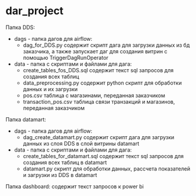 # dar_project
Папка DDS:
- dags - папка дагов для airflow:
  - dag_for_DDS.py содержит скрипт дага для загрузки данных из бд заказчика, а также запускает даг для создания витрин с помощью TriggerDagRunOperator
- data - папка с скриптами и файлами для дага:
  - create_tables_fos_DDS.sql содержит текст sql запросов для создания всех таблиц 
  - data_preprocessing.py содержит python скрипт для обработки данных и их загрузки
  - pos.csv таблица с магазинами, переданная заказчиком
  - transaction_pos.csv таблица связи транзакций и магазинов, переданная заказчиком

Папка datamart:
- dags - папка дагов для airflow:
  - dag_create_datamart.py содержит скрипт дага для загрузки данных из слоя DDS в слой витрины datamart
- data - папка с скриптами и файлами для дага:
  - create_tables_for_datamart.sql содержит текст sql запросов для создания всех таблиц в datamart
  - datamart.py скрипт для обработки данных, рассчета показателей и загрузки из DDS в datamart

Папка dashboard: содержит текст запросов к power bi
